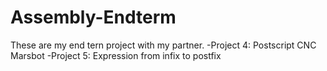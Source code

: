 # Assembly-Endterm
These are my end tern project with my partner.
 -Project 4: Postscript CNC Marsbot
 -Project 5: Expression from infix to postfix 
